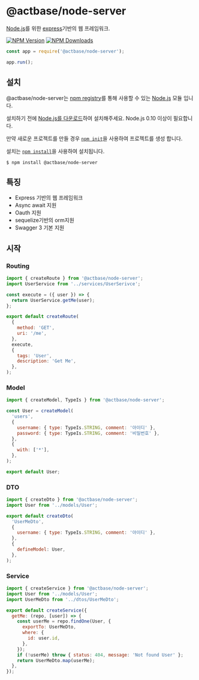 # @actbase/node-server

[Node.js](https://nodejs.org/)를 위한 [express](https://expressjs.com)기반의 웹 프레임워크.

[![NPM Version][npm-image]][npm-url]
[![NPM Downloads][downloads-image]][downloads-url]

```js
const app = require('@actbase/node-server');

app.run();
```

## 설치

@actbase/node-server는 [npm registry](https://www.npmjs.com/)를 통해 사용할 수 있는 [Node.js](https://nodejs.org/en/) 모듈 입니다.

설치하기 전에 [Node.js를 다운로드](https://nodejs.org/en/download/)하여 설치해주세요. Node.js 0.10 이상이 필요합니다.

만약 새로운 프로젝트를 만들 경우 [`npm init`](https://docs.npmjs.com/creating-a-package-json-file)을 사용하여 프로젝트를 생성 합니다.

설치는 [`npm install`](https://docs.npmjs.com/getting-started/installing-npm-packages-locally)을 사용하여 설치됩니다.

```shell
$ npm install @actbase/node-server
```

## 특징

- Express 기반의 웹 프레임워크
- Async await 지원
- Oauth 지원
- sequelize기반의 orm지원
- Swagger 3 기본 지원

## 시작

### Routing

```js
import { createRoute } from '@actbase/node-server';
import UserService from '../services/UserSerivce';

const execute = ({ user }) => {
  return UserService.getMe(user);
};

export default createRoute(
  {
    method: 'GET',
    uri: '/me',
  },
  execute,
  {
    tags: 'User',
    description: 'Get Me',
  },
);
```

### Model

```js
import { createModel, TypeIs } from '@actbase/node-server';

const User = createModel(
  'users',
  {
    username: { type: TypeIs.STRING, comment: '아이디' },
    password: { type: TypeIs.STRING, comment: '비밀번호' },
  },
  {
    with: ['*'],
  },
);

export default User;
```

### DTO

```js
import { createDto } from '@actbase/node-server';
import User from '../models/User';

export default createDto(
  'UserMeDto',
  {
    username: { type: TypeIs.STRING, comment: '아이디' },
  },
  {
    defineModel: User,
  },
);
```

### Service

```js
import { createService } from '@actbase/node-server';
import User from '../models/User';
import UserMeDto from '../dtos/UserMeDto';

export default createService({
  getMe: (repo, [user]) => {
    const userMe = repo.findOne(User, {
      exportTo: UserMeDto,
      where: {
        id: user.id,
      },
    });
    if (!userMe) throw { status: 404, message: 'Not found User' };
    return UserMeDto.map(userMe);
  },
});
```

[npm-image]: https://img.shields.io/npm/v/@actbase/node-server.svg
[npm-url]: https://npmjs.org/package/@actbase/node-server
[downloads-image]: https://img.shields.io/npm/dm/@actbase/node-server.svg
[downloads-url]: https://npmjs.org/package/@actbase/node-server
